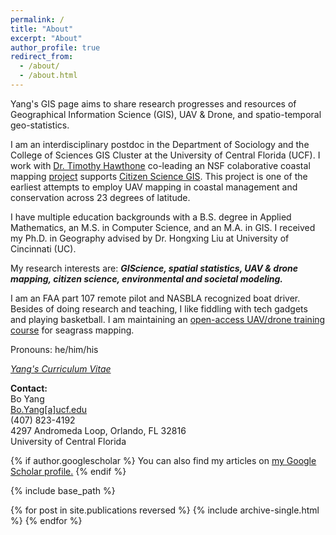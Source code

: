 ```yaml
---
permalink: /
title: "About"
excerpt: "About"
author_profile: true
redirect_from: 
  - /about/
  - /about.html
---
```

Yang's GIS page aims to share research progresses and resources of Geographical Information Science (GIS), UAV & Drone, and spatio-temporal geo-statistics. 

I am an interdisciplinary postdoc in the 
Department of Sociology
and the College of Sciences GIS Cluster at 
the University of Central Florida (UCF). I work with [Dr. Timothy Hawthone](https://sciences.ucf.edu/sociology/thawthorne/) co-leading an NSF colaborative coastal mapping [project](http://www.citizensciencegis.org/projects/drone-mapping/) supports [Citizen Science GIS](https://www.citizensciencegis.org/). This project is one of the earliest attempts to employ UAV mapping in coastal management and conservation across 23 degrees of latitude. 

I have multiple education backgrounds with a B.S. degree in Applied Mathematics, an M.S. in Computer Science, and an M.A. in GIS. I received my Ph.D. in Geography advised by Dr. Hongxing Liu at University of Cincinnati (UC). 

My research interests are: **_GIScience, spatial statistics, UAV & drone mapping, citizen science, environmental and societal modeling._**

I am an FAA part 107 remote pilot and NASBLA recognized boat driver. Besides of doing research and teaching, I like fiddling with tech gadgets and playing basketball. I am maintaining an [open-access UAV/drone training course](https://gis-yang.github.io/DroneMapping/) for seagrass mapping.

Pronouns: he/him/his 

[*Yang's Curriculum Vitae*](https://docs.google.com/document/d/1YLunSq26t_s_2S5B6ao-vmMRS772Uvg8Iy_7dgD-FvY/edit?usp=sharing)



**Contact:**\
Bo Yang\
[Bo.Yang[a]ucf.edu](Bo.Yang@ucf.edu) \
(407) 823-4192\
4297 Andromeda Loop, Orlando, FL 32816\
University of Central Florida


{% if author.googlescholar %}
  You can also find my articles on <u><a href="{{author.googlescholar}}">my Google Scholar profile</a>.</u>
{% endif %}

{% include base_path %}

{% for post in site.publications reversed %}
  {% include archive-single.html %}
{% endfor %}

